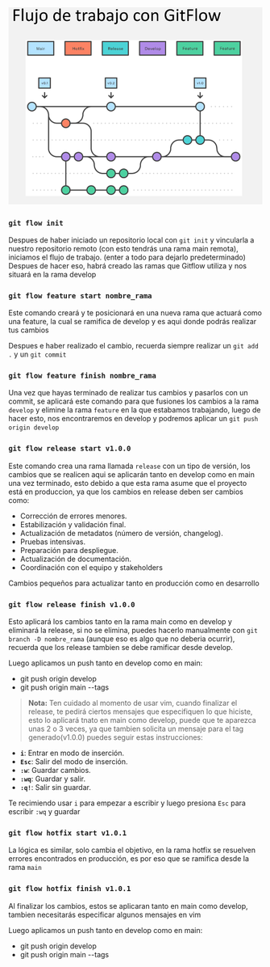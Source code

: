![alt text](image.png)

### `git flow init`

Despues de haber iniciado un repositorio local con `git init` y vincularla a nuestro repositorio remoto (con esto tendrás una rama main remota), iniciamos el flujo de trabajo. (enter a todo para dejarlo predeterminado) Despues de hacer eso, habrá creado las ramas que Gitflow utiliza y nos situará en la rama develop

### `git flow feature start nombre_rama`

Este comando creará y te posicionará en una nueva rama que actuará como una feature, la cual se ramifica de develop y es aqui donde podrás realizar tus cambios

Despues e haber realizado el cambio, recuerda siempre realizar un `git add .` y un `git commit`

### `git flow feature finish nombre_rama`

Una vez que hayas terminado de realizar tus cambios y pasarlos con un commit, se aplicará este comando para que fusiones los cambios a la rama `develop` y elimine la rama `feature` en la que estabamos trabajando, luego de hacer esto, nos encontraremos en develop y podremos aplicar un `git push origin develop`

### `git flow release start v1.0.0`

Este comando crea una rama llamada `release` con un tipo de versión, los cambios que se realicen aqui se aplicarán tanto en develop como en main una vez terminado, esto debido a que esta rama asume que el proyecto está en produccion, ya que los cambios en release deben ser cambios como:

-   Corrección de errores menores.
-   Estabilización y validación final.
-   Actualización de metadatos (número de versión, changelog).
-   Pruebas intensivas.
-   Preparación para despliegue.
-   Actualización de documentación.
-   Coordinación con el equipo y stakeholders

Cambios pequeños para actualizar tanto en producción como en desarrollo

### `git flow release finish v1.0.0`

Esto aplicará los cambios tanto en la rama main como en develop y eliminará la release, si no se elimina, puedes hacerlo manualmente con `git branch -D nombre_rama` (aunque eso es algo que no deberia ocurrir), recuerda que los release tambien se debe ramificar desde develop.

Luego aplicamos un push tanto en develop como en main:

- git push origin develop
- git push origin main --tags


>**Nota:** Ten cuidado al momento de usar vim, cuando finalizar el release, te pedirá ciertos mensajes que especifiquen lo que hiciste, esto lo aplicará tnato en main como develop, puede que te aparezca unas 2 o 3 veces, ya que tambien solicita un mensaje para el tag generado(v1.0.0) puedes seguir estas instrucciones:

-   **`i`**: Entrar en modo de inserción.
-   **`Esc`**: Salir del modo de inserción.
-   **`:w`**: Guardar cambios.
-   **`:wq`**: Guardar y salir.
-   **`:q!`**: Salir sin guardar.

Te recimiendo usar `i` para empezar a escribir y luego presiona `Esc` para escribir `:wq` y guardar


### `git flow hotfix start v1.0.1`

La lógica es similar, solo cambia el objetivo, en la rama hotfix se resuelven errores encontrados en producción, es por eso que se ramifica desde la rama `main`

### `git flow hotfix finish v1.0.1 `

Al finalizar los cambios, estos se aplicaran tanto en main como develop, tambien necesitarás especificar algunos mensajes en vim

Luego aplicamos un push tanto en develop como en main:

- git push origin develop
- git push origin main --tags